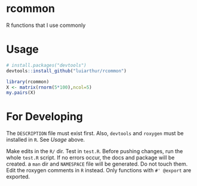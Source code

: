 # rcommon
R functions that I use commonly

# Usage

```R
# install.packages("devtools")
devtools::install_github("luiarthur/rcommon")

library(rcommon)
X <- matrix(rnorm(5*100),ncol=5)
my.pairs(X)
```

# For Developing
The `DESCRIPTION` file must exist first. Also, `devtools` and `roxygen` must
be installed in `R`. See *Usage* above.

Make edits in the `R/` dir. Test in `test.R`. Before pushing changes, run the
whole `test.R` script. If no errors occur, the docs and package will be
created. a `man` dir and `NAMESPACE` file will be generated. Do not touch them.
Edit the roxygen comments in `R` instead. Only functions with `#' @export` are
exported.
